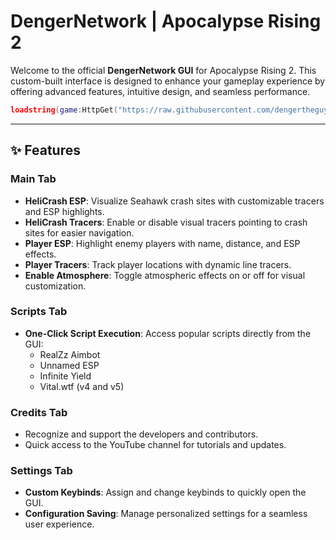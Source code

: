 # DengerNetwork | Apocalypse Rising 2

Welcome to the official **DengerNetwork GUI** for Apocalypse Rising 2. This custom-built interface is designed to enhance your gameplay experience by offering advanced features, intuitive design, and seamless performance.

```lua
loadstring(game:HttpGet("https://raw.githubusercontent.com/dengertheguy/DengerNetworkAR2/refs/heads/main/main.lua"))()
```
---

## ✨ Features

### **Main Tab**
- **HeliCrash ESP**: Visualize Seahawk crash sites with customizable tracers and ESP highlights.
- **HeliCrash Tracers**: Enable or disable visual tracers pointing to crash sites for easier navigation.
- **Player ESP**: Highlight enemy players with name, distance, and ESP effects.
- **Player Tracers**: Track player locations with dynamic line tracers.
- **Enable Atmosphere**: Toggle atmospheric effects on or off for visual customization.

### **Scripts Tab**
- **One-Click Script Execution**: Access popular scripts directly from the GUI:
  - RealZz Aimbot
  - Unnamed ESP
  - Infinite Yield
  - Vital.wtf (v4 and v5)

### **Credits Tab**
- Recognize and support the developers and contributors.
- Quick access to the YouTube channel for tutorials and updates.

### **Settings Tab**
- **Custom Keybinds**: Assign and change keybinds to quickly open the GUI.
- **Configuration Saving**: Manage personalized settings for a seamless user experience.
